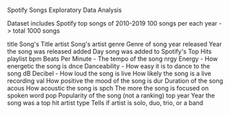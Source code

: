 Spotify Songs Exploratory Data Analysis

Dataset includes Spotify top songs of 2010-2019 100 songs per each year -> total 1000 songs

title    Song's Title
artist    Song's artist
genre    Genre of song
year released    Year the song was released
added    Day song was added to Spotify's Top Hits playlist
bpm    Beats Per Minute - The tempo of the song
nrgy    Energy - How energetic the song is
dnce    Danceability - How easy it is to dance to the song
dB    Decibel - How loud the song is
live    How likely the song is a live recording
val    How positive the mood of the song is
dur    Duration of the song
acous    How acoustic the song is
spch    The more the song is focused on spoken word
pop    Popularity of the song (not a ranking)
top year    Year the song was a top hit
artist type    Tells if artist is solo, duo, trio, or a band
